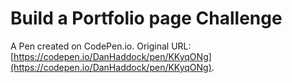 # Build a Portfolio page Challenge

A Pen created on CodePen.io. Original URL: [https://codepen.io/DanHaddock/pen/KKyqONg](https://codepen.io/DanHaddock/pen/KKyqONg).


